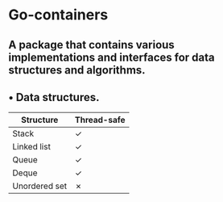 # Go-containers
## A package that contains various implementations and interfaces for data structures and algorithms.
## • Data structures.
| Structure | Thread-safe |
| --------- | ----------- |
| Stack | &#10003; |
| Linked list | &#10003; |
| Queue | &#10003; |
| Deque | &#10003; |
| Unordered set | &#10007; |
